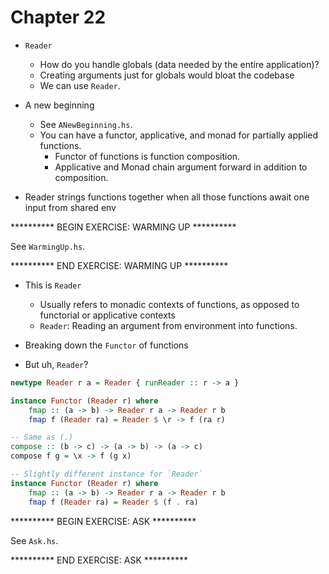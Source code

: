 # Chapter 22

- `Reader`
    - How do you handle globals (data needed by the entire application)?
    - Creating arguments just for globals would bloat the codebase
    - We can use `Reader`.

- A new beginning
    - See `ANewBeginning.hs`.
    - You can have a functor, applicative, and monad for partially applied
      functions.
        - Functor of functions is function composition.
        - Applicative and Monad chain argument forward in addition to
          composition.

- Reader strings functions together when all those functions await one input
  from shared env

********** BEGIN EXERCISE: WARMING UP **********

See `WarmingUp.hs`.

********** END EXERCISE: WARMING UP **********

- This is `Reader`
    - Usually refers to monadic contexts of functions, as opposed to functorial
      or applicative contexts
    - `Reader`: Reading an argument from environment into functions.

- Breaking down the `Functor` of functions

- But uh, `Reader`?

```haskell
newtype Reader r a = Reader { runReader :: r -> a }

instance Functor (Reader r) where
    fmap :: (a -> b) -> Reader r a -> Reader r b
    fmap f (Reader ra) = Reader $ \r -> f (ra r)

-- Same as (.)
compose :: (b -> c) -> (a -> b) -> (a -> c)
compose f g = \x -> f (g x)

-- Slightly different instance for `Reader`
instance Functor (Reader r) where
    fmap :: (a -> b) -> Reader r a -> Reader r b
    fmap f (Reader ra) = Reader $ (f . ra)
```

********** BEGIN EXERCISE: ASK **********

See `Ask.hs`.

********** END EXERCISE: ASK **********
